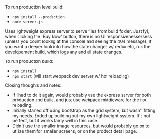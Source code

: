 To run production level build: 
* `npm install --production`
* `node server.js`

Uses lightweight express server to serve files from build folder. Just fyi, when
clicking the 'Buy Now' button, there is no UI responsivenessessess (unless you count lookng
at the console and seeing the 404 message). If you want a deeper look into how the state changes
w/ redux etc, run the developement build, which logs any and all state changes. 

To run production build: 
* `npm install` 
* `npm start` (will start webpack dev server w/ hot reloading)

Closing thoughts and notes:
* If I had to do it again, would probably use the express server for both production and build, and just use webpack middleware for the hot reloading.
* Initially started off using bootstrap as the grid system, but wasn't fitting my needs. Ended up building out my own lightweight system. It's not perfect, but it works fairly well in this case.
* Didn't use the smaller image resources, but would probably go on to utilize them for smaller screens, or on the product detail page.